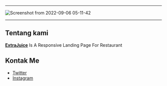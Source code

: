----------------
![Screenshot from 2022-09-06 05-11-42](https://user-images.githubusercontent.com/49293816/188545401-80ce6c98-ca15-4936-a4da-8b9699f9d340.png)

----------------

## Tentang kami

**[ExtraJuice](https://amaitou.github.io/ExtraJuice)** Is A Responsive Landing Page For Restaurant 

## Kontak Me

* [Twitter][_1]
* [Instagram][_2]

[_1]: https://twitter.com/amait0u
[_2]: https://www.instagram.com/amait0u

